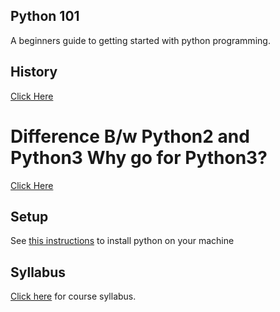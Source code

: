 ## Python 101

A beginners guide to getting started with python programming.

## History

[Click Here](History.md)


# Difference B/w Python2 and Python3 Why go for Python3?

[Click Here](py-2-vs-3.md)


## Setup

See [this instructions](https://github.com/ChillarAnand/python-101/blob/master/setup.md#installation-instructions) to install python on your machine



## Syllabus

[Click here](https://github.com/ChillarAnand/python-101/blob/master/manuscript.md#syllabus) for course syllabus.


